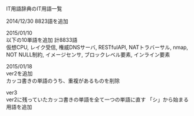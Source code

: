IT用語辞典のIT用語一覧

2014/12/30 8823語を追加

2015/01/10  
以下の10単語を追加 計8833語  
仮想CPU, レイク受信, 権威DNSサーバ, RESTfulAPI, NATトラバーサル, nmap, NOT NULL制約, イメージセンサ, ブロックレベル要素, インライン要素

2015/01/18   
ver2を追加   
カッコ書きの単語のうち、重複があるものを削除   

ver3   
ver2に残っていたカッコ書きの単語を全て一つの単語に直す
「シ」から始まる用語を追加
